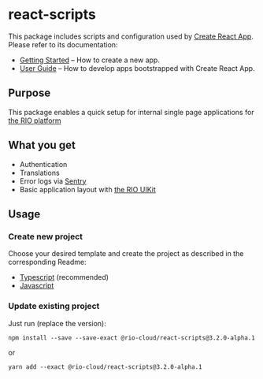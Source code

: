 # react-scripts

This package includes scripts and configuration used by [Create React App](https://github.com/facebook/create-react-app).<br>
Please refer to its documentation:

-   [Getting Started](https://facebook.github.io/create-react-app/docs/getting-started) – How to create a new app.
-   [User Guide](https://facebook.github.io/create-react-app/) – How to develop apps bootstrapped with Create React App.

## Purpose

This package enables a quick setup for internal single page applications for [the RIO platform](https://rio.cloud)

## What you get

-   Authentication
-   Translations
-   Error logs via [Sentry](https://sentry.io)
-   Basic application layout with [the RIO UIKit](https://uikit.developers.rio.cloud)

## Usage

### Create new project

Choose your desired template and create the project as described in the corresponding Readme:

-   [Typescript](../rio-template-typescript/README.md) (recommended)
-   [Javascript](../rio-template/README.md)

### Update existing project

Just run (replace the version):

```
npm install --save --save-exact @rio-cloud/react-scripts@3.2.0-alpha.1
```

or

```
yarn add --exact @rio-cloud/react-scripts@3.2.0-alpha.1
```
